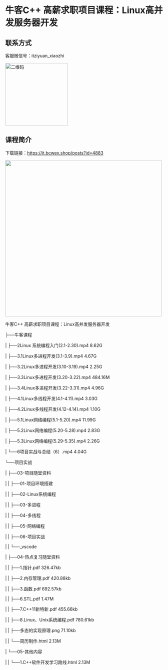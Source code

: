 # 牛客C++ 高薪求职项目课程：Linux高并发服务器开发

## 联系方式

客服微信号：itziyuan_xiaozhi

<img src="https://ziyuanyun.oss-cn-guangzhou.aliyuncs.com/common/20240614073449/666b82192834a.jpg" width="200" height="200" alt="二维码">

## 课程简介

下载链接：https://it.bcwex.shop/posts?id=4883

<img src="https://ziyuanyun.oss-cn-guangzhou.aliyuncs.com/yun/20241201154140/674c133435fc0.jpg" width="500" alt="">

  

 牛客C++ 高薪求职项目课程：Linux高并发服务器开发

 ├──牛客课程

 | ├──2Linux 系统编程入门(2.1-2.30).mp4 8.62G

 | ├──3.1Linux多进程开发(3.1-3.9).mp4 4.67G

 | ├──3.2Linux多进程开发(3.10-3.19).mp4 2.25G

 | ├──3.3Linux多进程开发(3.20-3.22).mp4 484.16M

 | ├──3.4Linux多进程开发(3.22-3.31).mp4 4.96G

 | ├──4.1Linux多线程开发(4.1-4.11).mp4 3.03G

 | ├──4.2Linux多线程开发(4.12-4.14).mp4 1.10G

 | ├──5.1Linux网络编程(5.1-5.20).mp4 11.99G

 | ├──5.2Linux网络编程(5.20-5.28).mp4 2.83G

 | ├──5.3Linux网络编程(5.29-5.35).mp4 2.26G

 | └──6项目实战与总结（6）.mp4 4.04G

 └──项目实战

 | ├──03-项目随堂资料

 | | ├──01-项目环境搭建

 | | ├──02-Linux系统编程

 | | ├──03-多进程

 | | ├──04-多线程

 | | ├──05-网络编程

 | | ├──06-项目实战

 | | └──_vscode

 | ├──04-热点复习随堂资料

 | | ├──1.指针.pdf 326.47kb

 | | ├──2.内存管理.pdf 420.88kb

 | | ├──3.函数.pdf 692.57kb

 | | ├──6.STL.pdf 1.47M

 | | ├──7.C++11新特新.pdf 455.66kb

 | | ├──8.Linux、Unix系统编程.pdf 780.61kb

 | | ├──多态的实现原理.png 71.10kb

 | | └──简历制作.html 2.13M

 | └──05-其他内容

 | | └──1.C++软件开发学习路线.html 2.13M

  